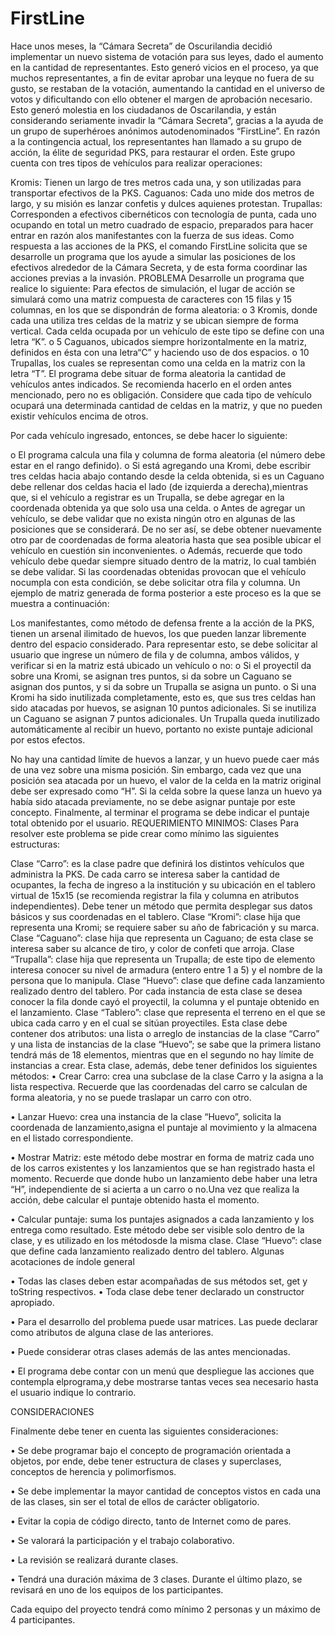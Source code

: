 # FirstLine

Hace unos meses, la “Cámara Secreta” de Oscurilandia decidió implementar un nuevo sistema de votación para sus leyes, dado el aumento en la cantidad de representantes. Esto generó vicios en el proceso, ya que muchos representantes, a fin de evitar aprobar una leyque no fuera de su gusto, se restaban de la votación, aumentando la cantidad en el universo de votos y dificultando con ello obtener el margen de aprobación necesario. Esto generó molestia en los ciudadanos de Oscarilandia, y están considerando seriamente invadir la “Cámara Secreta”, gracias a la ayuda de un grupo de superhéroes anónimos autodenominados “FirstLine”. En razón a la contingencia actual, los representantes han llamado a su grupo de acción, la élite de seguridad PKS, para restaurar el orden. Este grupo cuenta con tres tipos de vehículos para realizar operaciones:

Kromis: Tienen un largo de tres metros cada una, y son utilizadas para transportar efectivos de la PKS.
Caguanos: Cada uno mide dos metros de largo, y su misión es lanzar confetis y dulces aquienes protestan.
Trupallas: Corresponden a efectivos cibernéticos con tecnología de punta, cada uno ocupando en total un metro cuadrado de espacio, preparados para hacer entrar en razón alos manifestantes con la fuerza de sus ideas. Como respuesta a las acciones de la PKS, el comando FirstLine solicita que se desarrolle un programa que los ayude a simular las posiciones de los efectivos alrededor de la Cámara Secreta, y de esta forma coordinar las acciones previas a la invasión.
PROBLEMA Desarrolle un programa que realice lo siguiente: Para efectos de simulación, el lugar de acción se simulará como una matriz compuesta de caracteres con 15 filas y 15 columnas, en los que se dispondrán de forma aleatoria: o 3 Kromis, donde cada una utiliza tres celdas de la matriz y se ubican siempre de forma vertical. Cada celda ocupada por un vehículo de este tipo se define con una letra “K”. o 5 Caguanos, ubicados siempre horizontalmente en la matriz, definidos en ésta con una letra“C” y haciendo uso de dos espacios. o 10 Trupallas, los cuales se representan como una celda en la matriz con la letra “T”. El programa debe situar de forma aleatoria la cantidad de vehículos antes indicados. Se recomienda hacerlo en el orden antes mencionado, pero no es obligación. Considere que cada tipo de vehículo ocupará una determinada cantidad de celdas en la matriz, y que no pueden existir vehículos encima de otros.

Por cada vehículo ingresado, entonces, se debe hacer lo siguiente:

o El programa calcula una fila y columna de forma aleatoria (el número debe estar en el rango definido). o Si está agregando una Kromi, debe escribir tres celdas hacia abajo contando desde la celda obtenida, si es un Caguano debe rellenar dos celdas hacia el lado (de izquierda a derecha),mientras que, si el vehículo a registrar es un Trupalla, se debe agregar en la coordenada obtenida ya que solo usa una celda. o Antes de agregar un vehículo, se debe validar que no exista ningún otro en algunas de las posiciones que se considerará. De no ser así, se debe obtener nuevamente otro par de coordenadas de forma aleatoria hasta que sea posible ubicar el vehículo en cuestión sin inconvenientes. o Además, recuerde que todo vehículo debe quedar siempre situado dentro de la matriz, lo cual también se debe validar. Si las coordenadas obtenidas provocan que el vehículo nocumpla con esta condición, se debe solicitar otra fila y columna. Un ejemplo de matriz generada de forma posterior a este proceso es la que se muestra a continuación:

Los manifestantes, como método de defensa frente a la acción de la PKS, tienen un arsenal ilimitado de huevos, los que pueden lanzar libremente dentro del espacio considerado. Para representar esto, se debe solicitar al usuario que ingrese un número de fila y de columna, ambos válidos, y verificar si en la matriz está ubicado un vehículo o no: o Si el proyectil da sobre una Kromi, se asignan tres puntos, si da sobre un Caguano se asignan dos puntos, y si da sobre un Trupalla se asigna un punto. o Si una Kromi ha sido inutilizada completamente, esto es, que sus tres celdas han sido atacadas por huevos, se asignan 10 puntos adicionales. Si se inutiliza un Caguano se asignan 7 puntos adicionales. Un Trupalla queda inutilizado automáticamente al recibir un huevo, portanto no existe puntaje adicional por estos efectos.

No hay una cantidad límite de huevos a lanzar, y un huevo puede caer más de una vez sobre una misma posición. Sin embargo, cada vez que una posición sea atacada por un huevo, el valor de la celda en la matriz original debe ser expresado como “H”. Si la celda sobre la quese lanza un huevo ya había sido atacada previamente, no se debe asignar puntaje por este concepto.
Finalmente, al terminar el programa se debe indicar el puntaje total obtenido por el usuario.
REQUERIMIENTO MINIMOS: Clases Para resolver este problema se pide crear como mínimo las siguientes estructuras:

Clase “Carro”: es la clase padre que definirá los distintos vehículos que administra la PKS. De cada carro se interesa saber la cantidad de ocupantes, la fecha de ingreso a la institución y su ubicación en el tablero virtual de 15x15 (se recomienda registrar la fila y columna en atributos independientes). Debe tener un método que permita desplegar sus datos básicos y sus coordenadas en el tablero.
Clase “Kromi”: clase hija que representa una Kromi; se requiere saber su año de fabricación y su marca.
Clase “Caguano”: clase hija que representa un Caguano; de esta clase se interesa saber su alcance de tiro, y color de confeti que arroja.
Clase “Trupalla”: clase hija que representa un Trupalla; de este tipo de elemento interesa conocer su nivel de armadura (entero entre 1 a 5) y el nombre de la persona que lo manipula.
Clase “Huevo”: clase que define cada lanzamiento realizado dentro del tablero. Por cada instancia de esta clase se desea conocer la fila donde cayó el proyectil, la columna y el puntaje obtenido en el lanzamiento.
Clase “Tablero”: clase que representa el terreno en el que se ubica cada carro y en el cual se sitúan proyectiles. Esta clase debe contener dos atributos: una lista o arreglo de instancias de la clase “Carro” y una lista de instancias de la clase “Huevo”; se sabe que la primera listano tendrá más de 18 elementos, mientras que en el segundo no hay límite de instancias a crear. Esta clase, además, debe tener definidos los siguientes métodos:
• Crear Carro: crea una subclase de la clase Carro y la asigna a la lista respectiva. Recuerde que las coordenadas del carro se calculan de forma aleatoria, y no se puede traslapar un carro con otro.

• Lanzar Huevo: crea una instancia de la clase “Huevo”, solicita la coordenada de lanzamiento,asigna el puntaje al movimiento y la almacena en el listado correspondiente.

• Mostrar Matriz: este método debe mostrar en forma de matriz cada uno de los carros existentes y los lanzamientos que se han registrado hasta el momento. Recuerde que donde hubo un lanzamiento debe haber una letra “H”, independiente de si acierta a un carro o no.Una vez que realiza la acción, debe calcular el puntaje obtenido hasta el momento.

• Calcular puntaje: suma los puntajes asignados a cada lanzamiento y los entrega como resultado. Este método debe ser visible solo dentro de la clase, y es utilizado en los métodosde la misma clase. Clase “Huevo”: clase que define cada lanzamiento realizado dentro del tablero. Algunas acotaciones de índole general

• Todas las clases deben estar acompañadas de sus métodos set, get y toString respectivos. • Toda clase debe tener declarado un constructor apropiado.

• Para el desarrollo del problema puede usar matrices. Las puede declarar como atributos de alguna clase de las anteriores.

• Puede considerar otras clases además de las antes mencionadas.

• El programa debe contar con un menú que despliegue las acciones que contempla elprograma,y debe mostrarse tantas veces sea necesario hasta el usuario indique lo contrario.

CONSIDERACIONES

Finalmente debe tener en cuenta las siguientes consideraciones:

• Se debe programar bajo el concepto de programación orientada a objetos, por ende, debe tener estructura de clases y superclases, conceptos de herencia y polimorfismos.

• Se debe implementar la mayor cantidad de conceptos vistos en cada una de las clases, sin ser el total de ellos de carácter obligatorio.

• Evitar la copia de código directo, tanto de Internet como de pares.

• Se valorará la participación y el trabajo colaborativo.

• La revisión se realizará durante clases.

• Tendrá una duración máxima de 3 clases. Durante el último plazo, se revisará en uno de los equipos de los participantes.

Cada equipo del proyecto tendrá como mínimo 2 personas y un máximo de 4 participantes.
